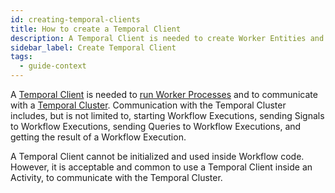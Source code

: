 ```yaml
---
id: creating-temporal-clients
title: How to create a Temporal Client
description: A Temporal Client is needed to create Worker Entities and to communicate with a Temporal Cluster.
sidebar_label: Create Temporal Client
tags:
  - guide-context
---
```


A [Temporal Client](/temporal#temporal-client) is needed to [run Worker Processes](#run-worker-processes) and to communicate with a [Temporal Cluster](/clusters).
Communication with the Temporal Cluster includes, but is not limited to, starting Workflow Executions, sending Signals to Workflow Executions, sending Queries to Workflow Executions, and getting the result of a Workflow Execution.

A Temporal Client cannot be initialized and used inside Workflow code.
However, it is acceptable and common to use a Temporal Client inside an Activity, to communicate with the Temporal Cluster.
